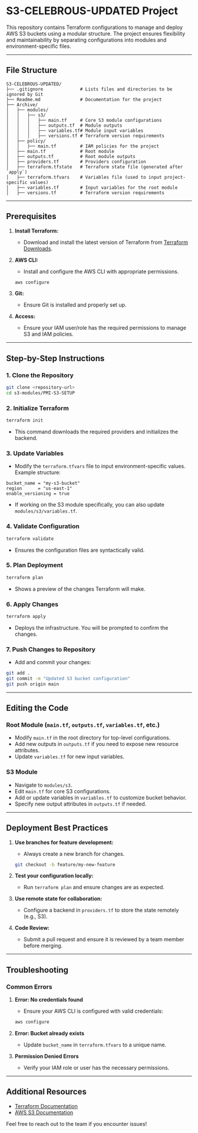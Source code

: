 # S3-CELEBROUS-UPDATED Project

This repository contains Terraform configurations to manage and deploy AWS S3 buckets using a modular structure. The project ensures flexibility and maintainability by separating configurations into modules and environment-specific files.

---

## File Structure

```plaintext
S3-CELEBROUS-UPDATED/
├── .gitignore              # Lists files and directories to be ignored by Git
├── Readme.md               # Documentation for the project
├── Archive/
│   ├── modules/
│   │   ├── s3/
│   │   │   ├── main.tf     # Core S3 module configurations
│   │   │   ├── outputs.tf  # Module outputs
│   │   │   ├── variables.tf# Module input variables
│   │   │   ├── versions.tf # Terraform version requirements
│   ├── policy/
│   │   ├── main.tf         # IAM policies for the project
│   ├── main.tf             # Root module
│   ├── outputs.tf          # Root module outputs
│   ├── providers.tf        # Providers configuration
│   ├── terraform.tfstate   # Terraform state file (generated after `apply`)
│   ├── terraform.tfvars    # Variables file (used to input project-specific values)
│   ├── variables.tf        # Input variables for the root module
│   ├── versions.tf         # Terraform version requirements
```

---

## Prerequisites

1. **Install Terraform:**
   - Download and install the latest version of Terraform from [Terraform Downloads](https://www.terraform.io/downloads).

2. **AWS CLI:**
   - Install and configure the AWS CLI with appropriate permissions.

   ```bash
   aws configure
   ```

3. **Git:**
   - Ensure Git is installed and properly set up.

4. **Access:**
   - Ensure your IAM user/role has the required permissions to manage S3 and IAM policies.

---

## Step-by-Step Instructions

### 1. Clone the Repository

```bash
git clone <repository-url>
cd s3-modules/PMI-S3-SETUP 
```

### 2. Initialize Terraform

```bash
terraform init
```

- This command downloads the required providers and initializes the backend.

### 3. Update Variables

- Modify the `terraform.tfvars` file to input environment-specific values. Example structure:

```hcl
bucket_name = "my-s3-bucket"
region      = "us-east-1"
enable_versioning = true
```

- If working on the S3 module specifically, you can also update `modules/s3/variables.tf`.

### 4. Validate Configuration

```bash
terraform validate
```

- Ensures the configuration files are syntactically valid.

### 5. Plan Deployment

```bash
terraform plan
```

- Shows a preview of the changes Terraform will make.

### 6. Apply Changes

```bash
terraform apply
```

- Deploys the infrastructure. You will be prompted to confirm the changes.

### 7. Push Changes to Repository

- Add and commit your changes:

```bash
git add .
git commit -m "Updated S3 bucket configuration"
git push origin main
```

---

## Editing the Code

### Root Module (`main.tf`, `outputs.tf`, `variables.tf`, etc.)

- Modify `main.tf` in the root directory for top-level configurations.
- Add new outputs in `outputs.tf` if you need to expose new resource attributes.
- Update `variables.tf` for new input variables.

### S3 Module

- Navigate to `modules/s3`.
- Edit `main.tf` for core S3 configurations.
- Add or update variables in `variables.tf` to customize bucket behavior.
- Specify new output attributes in `outputs.tf` if needed.

---

## Deployment Best Practices

1. **Use branches for feature development:**
   - Always create a new branch for changes.

   ```bash
   git checkout -b feature/my-new-feature
   ```

2. **Test your configuration locally:**
   - Run `terraform plan` and ensure changes are as expected.

3. **Use remote state for collaboration:**
   - Configure a backend in `providers.tf` to store the state remotely (e.g., S3).

4. **Code Review:**
   - Submit a pull request and ensure it is reviewed by a team member before merging.

---

## Troubleshooting

### Common Errors

1. **Error: No credentials found**
   - Ensure your AWS CLI is configured with valid credentials:

   ```bash
   aws configure
   ```

2. **Error: Bucket already exists**
   - Update `bucket_name` in `terraform.tfvars` to a unique name.

3. **Permission Denied Errors**
   - Verify your IAM role or user has the necessary permissions.

---

## Additional Resources

- [Terraform Documentation](https://www.terraform.io/docs)
- [AWS S3 Documentation](https://docs.aws.amazon.com/s3/index.html)

Feel free to reach out to the team if you encounter issues!
